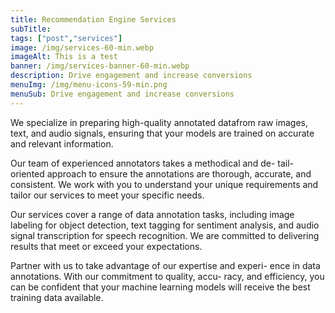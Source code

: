 ```yaml
---
title: Recommendation Engine Services
subTitle: 
tags: ["post","services"]
image: /img/services-60-min.webp
imageAlt: This is a test
banner: /img/services-banner-60-min.webp
description: Drive engagement and increase conversions
menuImg: /img/menu-icons-59-min.png
menuSub: Drive engagement and increase conversions
---
```


We specialize in preparing high-quality annotated datafrom raw images, text, and audio signals, ensuring that your models are trained on accurate and relevant information.  

Our team of experienced annotators takes a methodical and de- tail-oriented approach to ensure the annotations are thorough, accurate, and consistent. We work with you to understand your unique requirements and tailor our services to meet your specific needs.  
  
Our services cover a range of data annotation tasks, including image labeling for object detection, text tagging for sentiment analysis, and audio signal transcription for speech recognition. We are committed to delivering results that meet or exceed your expectations.

Partner with us to take advantage of our expertise and experi- ence in data annotations. With our commitment to quality, accu- racy, and efficiency, you can be confident that your machine learning models will receive the best training data
available.